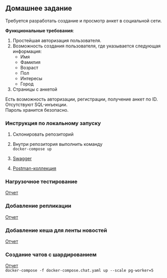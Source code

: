 ## Домашнее задание

Требуется разработать создание и просмотр анкет в социальной сети.

**Функциональные требования**:
1) Простейшая авторизация пользователя.
2) Возможность создания пользователя, где указывается следующая информация:
    - Имя
    - Фамилия
    - Возраст
    - Пол
    - Интересы
    - Город
3) Страницы с анкетой

Есть возможность авторизации, регистрации, получение анкет по ID.
<br>Отсутствуют SQL-инъекции.
<br>Пароль хранится безопасно.

### Инструкция по локальному запуску

1) Склонировать репозиторий
2) Внутри репозитория выполнить команду
   <br>``docker-compose up``
   
3) [Swagger](http://127.0.0.1:5050/swagger/index.html)
4) [Postman-коллекция](https://github.com/AntonOcean/highload-architect/blob/970ec4692831e9e9d9abfa2e08683dea5b06925f/backend/docs/Backend%20swagger.postman_collection.json)

### Нагрузочное тестирование

[Отчет](https://github.com/AntonOcean/highload-architect/blob/e1f1b57b659ac771825fc25b2a18e71310dd0964/backend/docs/highload-report-v2.pdf)

### Добавление репликации

[Отчет](https://github.com/AntonOcean/highload-architect/blob/e1f1b57b659ac771825fc25b2a18e71310dd0964/backend/docs/replica-report.pdf)

### Добавление кеша для ленты новостей

[Отчет](https://github.com/AntonOcean/highload-architect/blob/cfe9084b72d4c5f1045a94ef62b12bf2ebfa24e7/backend/docs/cache-report.pdf)

### Создание чатов с шардированием
[Отчет](https://github.com/AntonOcean/highload-architect/blob/72782c850ea92831bab8cca15c0db9eb749eabdd/chat/docs/sharding-report.pdf)
<br>``docker-compose -f docker-compose.chat.yaml up --scale pg-worker=5``